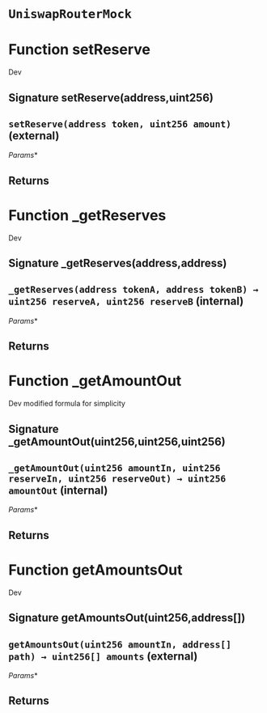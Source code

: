 # `UniswapRouterMock`




# Function setReserve

Dev 
## Signature setReserve(address,uint256)
## `setReserve(address token, uint256 amount)` (external)
*Params**

**Returns**
-----
# Function _getReserves

Dev 
## Signature _getReserves(address,address)
## `_getReserves(address tokenA, address tokenB) → uint256 reserveA, uint256 reserveB` (internal)
*Params**

**Returns**
-----
# Function _getAmountOut

Dev modified formula for simplicity
## Signature _getAmountOut(uint256,uint256,uint256)
## `_getAmountOut(uint256 amountIn, uint256 reserveIn, uint256 reserveOut) → uint256 amountOut` (internal)
*Params**

**Returns**
-----
# Function getAmountsOut

Dev 
## Signature getAmountsOut(uint256,address[])
## `getAmountsOut(uint256 amountIn, address[] path) → uint256[] amounts` (external)
*Params**

**Returns**
-----

